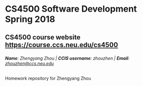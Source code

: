 # CS4500 Software Development Spring 2018
## CS4500 course website https://course.ccs.neu.edu/cs4500
### <h6> _**Name**_: Zhengyang Zhou | _**CCIS username**_: zhouzhen | _**Email**_: zhouzhen@ccs.neu.edu  
Homework repository for Zhengyang Zhou


